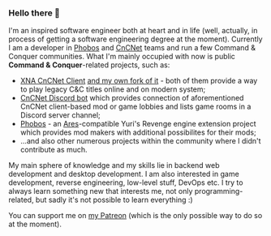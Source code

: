 ### Hello there 👋

I'm an inspired software engineer both at heart and in life (well, actually, in process of getting a software engineering degree at the moment). Currently I am a developer in [Phobos](https://github.com/Phobos-developers) and [CnCNet](https://cncnet.org) teams and run a few Command & Conquer communities. What I'm mainly occupied with now is public **Command & Conquer**-related projects, such as:
 - [XNA CnCNet Client](https://github.com/CnCNet/xna-cncnet-client) [and my own fork of it](https://github.com/Metadorius/xna-cncnet-client) - both of them provide a way to play legacy C&C titles online and on modern system;
 - [CnCNet Discord bot](https://github.com/Metadorius/cncnet-discord-bot) which provides connection of aforementioned CnCNet client-based mod or game lobbies and lists game rooms in a Discord server channel;
 - [Phobos](https://github.com/Phobos-developers/Phobos) - an [Ares](https://github.com/Ares-Developers/Ares)-compatible Yuri's Revenge engine extension project which provides mod makers with additional possibilites for their mods;
 - ...and also other numerous projects within the community where I didn't contribute as much.

My main sphere of knowledge and my skills lie in backend web development and desktop development. I am also interested in game development, reverse engineering, low-level stuff, DevOps etc. I try to always learn something new that interests me, not only programming-related, but sadly it's not possible to learn everything :)

You can support me on [my Patreon](https://www.patreon.com/kerbiter) (which is the only possible way to do so at the moment).
